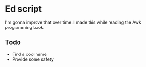 # Ed script

I'm gonna improve that over time. I made this while reading the Awk programming book.

## Todo

- Find a cool name
- Provide some safety
